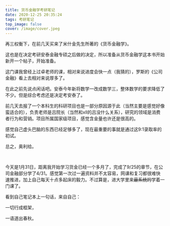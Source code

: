```yaml
---
title: 货币金融学考研笔记
date: 2020-12-25 20:35:24
tags: 考研笔记
top_image: false
cover: /image/cover.jpeg
---
```


再三权衡下，在前几天买来了米什金先生所著的《货币金融学》。



这也是在决定考研安泰金融专硕之后做的决定，所以准备从货币金融学这本书开始新开一个帖子，开始准备。



这门课我曾经上过卓老师的课，相对来说进度会快一点（我猜的），罗斯的《公司金融》看上去相对来说厚多了。



在此之前先说点闲话吧。安泰今年新将数学一改成数学三，整体数学的要求降低了不少。但是综合考虑还是决定考安泰了。



前几天去报了一个本科生的科研项目也是一部分原因源于此（当然主要是感觉好像蛮适合的），负责老师是吕院长（当然和xll的吕没什么关系），研究的领域是消费者行为和营销。项目所属国家级项目，感觉含金量也许还是很高的。



感觉自己虚头巴脑的东西已经足够多了，现在最重要的事就是通过这9:1录取率的初试。



总之，奥利给。



<br />



今天是1月31日，距离我开始学习货金已经一个多月了，完成了9/25的章节，在公司金融部分学了4/31。感觉第一次过一遍资料并不太容易，网课和复习都很难快速推进，加上自己每天十点多起床的毅力。不过算是，进大学里来~~最系统的~~学着一门课了。



看到自己笔记本上一句话，来自自己：



一切行成框架，



一语道出春秋。





